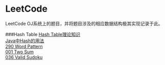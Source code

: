# LeetCode
LeetCode OJ系统上的题目，并将题目涉及的相应数据结构极其实现记录于此。

###Hash Table
[Hash Table理论知识]()  
[Java中Hash的用法]()  
[290 Word Pattern](https://github.com/ScholatLouis/LeetCode/blob/master/290%20Word%20Pattern)  
[001 Two Sum](https://github.com/ScholatLouis/LeetCode/edit/master/001%20Two%20Sum)  
[036 Valid Sudoku]()  
